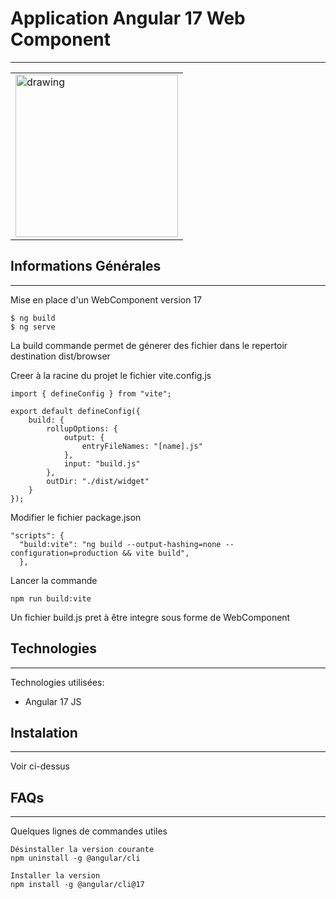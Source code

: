 ﻿## <h1>Application Angular 17 Web Component </h1>
***
<table>
  <tr>
    <td><img src="https://www.mag-corp.com/wp-content/uploads/2021/08/angular.png" alt="drawing" height="260px"/></td>
  </tr>
</table>

## Informations Générales
***
Mise en place d'un WebComponent version 17 <br>
```
$ ng build
$ ng serve
```
La build commande permet de génerer des fichier dans le repertoir destination dist/browser

Creer à la racine du projet le fichier vite.config.js
```
import { defineConfig } from "vite";

export default defineConfig({
    build: {
        rollupOptions: {
            output: {
                entryFileNames: "[name].js"
            },
            input: "build.js"
        },
        outDir: "./dist/widget"
    }
});
```
Modifier le fichier package.json
```
"scripts": {
  "build:vite": "ng build --output-hashing=none --configuration=production && vite build",
  },
```
Lancer la commande
```
npm run build:vite
```
Un fichier build.js pret à être integre sous forme de WebComponent

## Technologies
***
Technologies utilisées:
* Angular 17 JS
  
## Instalation
***
Voir ci-dessus

## FAQs
***
Quelques lignes de commandes utiles<br>
```
Désinstaller la version courante
npm uninstall -g @angular/cli

Installer la version
npm install -g @angular/cli@17

```

